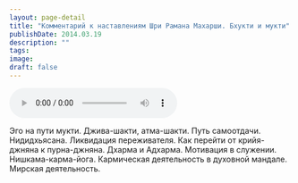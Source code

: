 ```yaml
---
layout: page-detail
title: "Комментарий к наставлениям Шри Рамана Махарши. Бхукти и мукти"
publishDate: 2014.03.19
description: ""
tags:
image:
draft: false
---
```


<audio title="2014.03.19 - Комментарий к наставлениям Шри Рамана Махарши. Бхукти и мукти.mp3" src="https://filer-api.advayta.org/v1.0/public/files/73319" controls=""></audio>

 Эго на пути мукти. Джива-шакти, атма-шакти. Путь самоотдачи. Нидидхьясана. Ликвидация переживателя. Как перейти от крийя-джняна к пурна-джняна. Дхарма и Адхарма. Мотивация в служении. Нишкама-карма-йога. Кармическая деятельность в духовной мандале. Мирская деятельность. 

  
